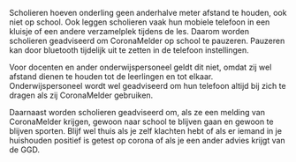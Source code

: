 Scholieren hoeven onderling geen anderhalve meter afstand te houden, ook niet op school. Ook leggen scholieren vaak hun mobiele telefoon in een kluisje of een andere verzamelplek tijdens de les. Daarom worden scholieren geadviseerd om CoronaMelder op school te pauzeren. Pauzeren kan door bluetooth tijdelijk uit te zetten in de telefoon instellingen. 

Voor docenten en ander onderwijspersoneel geldt dit niet, omdat zij wel afstand dienen te houden tot de leerlingen en tot elkaar. Onderwijspersoneel wordt wel geadviseerd om hun telefoon altijd bij zich te dragen als zij CoronaMelder gebruiken. 

Daarnaast worden scholieren geadviseerd om, als ze een melding van CoronaMelder krijgen, gewoon naar school te blijven gaan en gewoon te blijven sporten. Blijf wel thuis als je zelf klachten hebt of als er iemand in je huishouden positief is getest op corona of als je een ander advies krijgt van de GGD.
